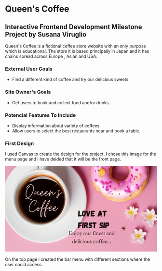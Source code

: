 # Queen's Coffee

## Interactive Frontend Development Milestone Project by Susana Viruglio


Queen's Coffee is a fictional coffee store website with an only purpose which is educational. The store it is based principally in Japan and it has chains spread across Europe , Asian and USA.
### External User Goals

* Find a different kind of coffee and try our delicious sweets.

### Site Owner's Goals

* Get users to book and collect food and/or drinks.

### Potencial Features To Include

* Display information about variety of coffees.
* Allow users to select the best restaurants near and book a table.
  
  
### First Design

I used Canvas to create the design for the project. I chose this image for the menu page and I have deided that it will be the front page.

<img src=/assets/images/firstdesign.png>

On the top page I created the bar menu with different sections where the user could access:
